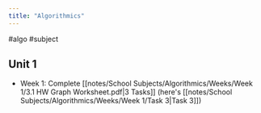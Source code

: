 ```yaml
---
title: "Algorithmics"
---
```

#algo #subject 

## Unit 1
- Week 1: Complete [[notes/School Subjects/Algorithmics/Weeks/Week 1/3.1 HW Graph Worksheet.pdf|3 Tasks]] (here's [[notes/School Subjects/Algorithmics/Weeks/Week 1/Task 3|Task 3]])
